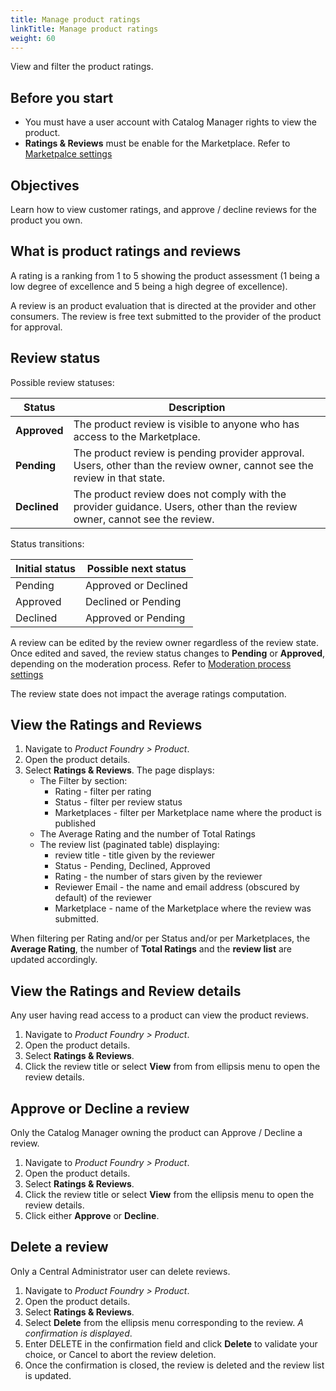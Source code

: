 ```yaml
---
title: Manage product ratings
linkTitle: Manage product ratings
weight: 60
---
```


View and filter the product ratings.

## Before you start

* You must have a user account with Catalog Manager rights to view the product.
* **Ratings & Reviews** must be enable for the Marketplace. Refer to [Marketpalce settings](/docs/manage_marketplace/customize_marketplace/marketplace_ratings_reviews)

## Objectives

Learn how to view customer ratings, and approve / decline reviews for the product you own.

## What is product ratings and reviews

A rating is a ranking from 1 to 5 showing the product assessment (1 being a low degree of excellence and 5 being a high degree of excellence).

A review is an product evaluation that is directed at the provider and other consumers. The review is free text submitted to the provider of the product for approval.

## Review status

Possible review statuses:

| Status        | Description                                                                |
|---------------|----------------------------------------------------------------------------|
| **Approved**  | The product review is visible to anyone who has access to the Marketplace. |
| **Pending**   | The product review is pending provider approval. Users, other than the review owner, cannot see the review in that state. |
| **Declined**  | The product review does not comply with the provider guidance. Users, other than the review owner, cannot see the review. |

Status transitions:

| Initial status | Possible next status |
|----------------|----------------------|
| Pending        | Approved or Declined |
| Approved       | Declined or Pending  |
| Declined       | Approved or Pending  |

A review can be edited by the review owner regardless of the review state. Once edited and saved, the review status changes to **Pending** or **Approved**, depending on the moderation process. Refer to [Moderation process settings](/docs/manage_marketplace/customize_marketplace#enable-the-marketplace-ratings-and-reviews)

The review state does not impact the average ratings computation.

## View the Ratings and Reviews

1. Navigate to *Product Foundry > Product*.
2. Open the product details.
3. Select **Ratings & Reviews**. The page displays:
   * The Filter by section:
       * Rating - filter per rating
       * Status - filter per review status
       * Marketplaces - filter per Marketplace name where the product is published
   * The Average Rating and the number of Total Ratings
   * The review list (paginated table) displaying:
       * review title - title given by the reviewer
       * Status - Pending, Declined, Approved
       * Rating - the number of stars given by the reviewer
       * Reviewer Email - the name and email address (obscured by default) of the reviewer
       * Marketplace - name of the Marketplace where the review was submitted.

When filtering per Rating and/or per Status and/or per Marketplaces, the **Average Rating**, the number of **Total Ratings** and the **review list** are updated accordingly.

## View the Ratings and Review details

Any user having read access to a product can view the product reviews.

1. Navigate to *Product Foundry > Product*.
2. Open the product details.
3. Select **Ratings & Reviews**.
4. Click the review title or select **View** from from ellipsis menu to open the review details.

## Approve or Decline a review

Only the Catalog Manager owning the product can Approve / Decline a review.

1. Navigate to *Product Foundry > Product*.
2. Open the product details.
3. Select **Ratings & Reviews**.
4. Click the review title or select **View** from the ellipsis menu to open the review details.
5. Click either **Approve** or **Decline**.

## Delete a review

Only a Central Administrator user can delete reviews.

1. Navigate to *Product Foundry > Product*.
2. Open the product details.
3. Select **Ratings & Reviews**.
4. Select **Delete** from the ellipsis menu corresponding to the review. *A confirmation is displayed*.
5. Enter DELETE in the confirmation field and click **Delete** to validate your choice, or Cancel to abort the review deletion.
6. Once the confirmation is closed, the review is deleted and the review list is updated.
